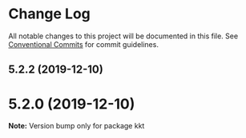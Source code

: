 # Change Log

All notable changes to this project will be documented in this file.
See [Conventional Commits](https://conventionalcommits.org) for commit guidelines.

## 5.2.2 (2019-12-10)



# 5.2.0 (2019-12-10)

**Note:** Version bump only for package kkt
